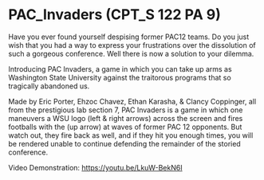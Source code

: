 # PAC_Invaders (CPT_S 122 PA 9)
Have you ever found yourself despising former PAC12 teams. Do you just wish that you had a way to express your frustrations over the dissolution of such a gorgeous conference. Well there is now a solution to your dilemma.

Introducing PAC Invaders, a game in which you can take up arms as Washington State University against the traitorous programs that so tragically abandoned us.

Made by Eric Porter, Ehzoc Chavez, Ethan Karasha, & Clancy Coppinger, all from the prestigious lab section 7, PAC Invaders is a game in which one maneuvers a WSU logo (left & right arrows) across the screen and fires footballs with the (up arrow) at waves of former PAC 12 opponents. But watch out, they fire back as well, and if they hit you enough times, you will be rendered unable to continue defending the remainder of the storied conference.

Video Demonstration: https://youtu.be/LkuW-BekN6I
